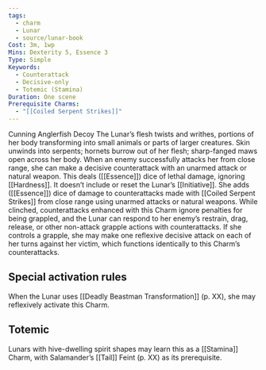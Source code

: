 ```yaml
---
tags:
  - charm
  - Lunar
  - source/lunar-book
Cost: 3m, 1wp
Mins: Dexterity 5, Essence 3
Type: Simple
Keywords:
  - Counterattack
  - Decisive-only
  - Totemic (Stamina)
Duration: One scene
Prerequisite Charms:
  - "[[Coiled Serpent Strikes]]"
---
```

Cunning Anglerfish Decoy The Lunar’s flesh twists and writhes, portions of her body transforming into small animals or parts of larger creatures. Skin unwinds into serpents; hornets burrow out of her flesh; sharp-fanged maws open across her body. When an enemy successfully attacks her from close range, she can make a decisive counterattack with an unarmed attack or natural weapon. This deals ([[Essence]]) dice of lethal damage, ignoring [[Hardness]]. It doesn’t include or reset the Lunar’s [[Initiative]]. She adds ([[Essence]]) dice of damage to counterattacks made with [[Coiled Serpent Strikes]] from close range using unarmed attacks or natural weapons. While clinched, counterattacks enhanced with this Charm ignore penalties for being grappled, and the Lunar can respond to her enemy’s restrain, drag, release, or other non-attack grapple actions with counterattacks. If she controls a grapple, she may make one reflexive decisive attack on each of her turns against her victim, which functions identically to this Charm’s counterattacks. 

## Special activation rules

When the Lunar uses [[Deadly Beastman Transformation]] (p. XX), she may reflexively activate this Charm. 
## Totemic 

Lunars with hive-dwelling spirit shapes may learn this as a [[Stamina]] Charm, with Salamander’s [[Tail]] Feint (p. XX) as its prerequisite.